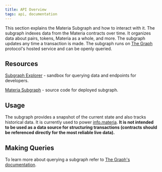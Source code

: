 ```yaml
---
title: API Overview
tags: api, documentation
---
```


This section explains the Materia Subgraph and how to interact with it. The subgraph indexes data from the Materia contracts over time. It organizes data about pairs, tokens, Materia as a whole, and more. The subgraph updates any time a transaction is made. The subgraph runs on [The Graph](https://thegraph.com/) protocol's hosted service and can be openly queried.

## Resources

[Subgraph Explorer](https://thegraph.com/explorer/subgraph/materia-dex/materia) - sandbox for querying data and endpoints for developers.

[Materia Subgraph](https://github.com/materia-dex/materia-subgraph) - source code for deployed subgraph.

## Usage

The subgraph provides a snapshot of the current state and also tracks historical data. It is currently used to power [info.materia](https://info.materiadex.com/). **It is not intended to be used as a data source for structuring transactions (contracts should be referenced directly for the most reliable live data).**

## Making Queries

To learn more about querying a subgraph refer to [The Graph's documentation](https://thegraph.com/docs/introduction).
